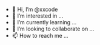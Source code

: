 - 👋 Hi, I’m @xxcode
- 👀 I’m interested in ...
- 🌱 I’m currently learning ...
- 💞️ I’m looking to collaborate on ...
- 📫 How to reach me ...

<!---
xxcode/xxcode is a ✨ special ✨ repository because its `README.md` (this file) appears on your GitHub profile.
You can click the Preview link to take a look at your changes.
--->
